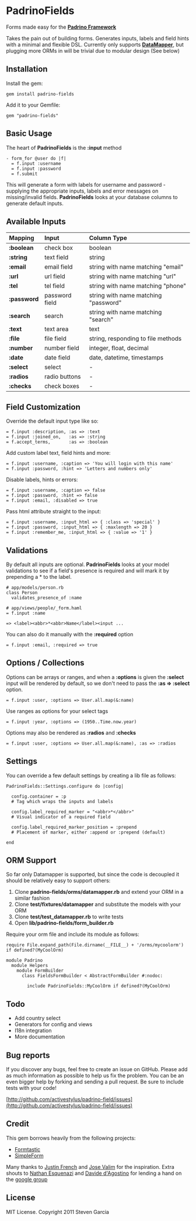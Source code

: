 # PadrinoFields

Forms made easy for the **[Padrino Framework](http://www.padrinorb.com)**

Takes the pain out of building forms. Generates inputs, labels and field hints with a minimal and flexible DSL. Currently only supports **[DataMapper](http://datamapper.org/)**, but plugging more ORMs in will be trivial due to modular design (See below)

## Installation

Install the gem:

    gem install padrino-fields

Add it to your Gemfile:

    gem "padrino-fields"

## Basic Usage

The heart of **PadrinoFields** is the **:input** method

    - form_for @user do |f|
      = f.input :username
      = f.input :password
      = f.submit

This will generate a form with labels for username and password - supplying the appropriate inputs, labels and error messages on missing/invalid fields. **PadrinoFields** looks at your database columns to generate default inputs.

## Available Inputs

Mapping       | Input           | Column Type                          
:-------------|:----------------|:------------------------------------
**:boolean**  |check box        |boolean                              
**:string**   |text field       |string                               
**:email**    |email field      |string with name matching "email"    
**:url**      |url field        |string with name matching "url"      
**:tel**      |tel field        |string with name matching "phone"    
**:password** |password field   |string with name matching "password" 
**:search**   |search           |string with name matching "search"   
**:text**     |text area        |text                                 
**:file**     |file field       |string, responding to file methods   
**:number**   |number field     |integer, float, decimal              
**:date**     |date field       |date, datetime, timestamps           
**:select**   |select           |-                                    
**:radios**   |radio buttons    |-                                    
**:checks**   |check boxes      |-                                    

## Field Customization

Override the default input type like so:

    = f.input :description, :as => :text
    = f.input :joined_on,   :as => :string
    = f.accept_terms,       :as => :boolean

Add custom label text, field hints and more:

    = f.input :username, :caption => 'You will login with this name'
    = f.input :password, :hint => 'Letters and numbers only'

Disable labels, hints or errors:

    = f.input :username, :caption => false
    = f.input :password, :hint => false
    = f.input :email, :disabled => true

Pass html attribute straight to the input:

    = f.input :username, :input_html => { :class => 'special' }
    = f.input :password, :input_html => { :maxlength => 20 }
    = f.input :remember_me, :input_html => { :value => '1' }

## Validations

By default all inputs are optional. **PadrinoFields** looks at your model validations to see if a field's presence is required and will mark it by prepending a * to the label. 

    # app/models/person.rb
    class Person
      validates_presence_of :name
    
    # app/views/people/_form.haml
    = f.input :name
    
    => <label><abbr>*<abbr>Name</label><input ...

You can also do it manually with the **:required** option

    = f.input :email, :required => true

## Options / Collections

Options can be arrays or ranges, and when a **:options** is given the **:select** input will be rendered by default, so we don't need to pass the **:as => :select** option. 

    = f.input :user, :options => User.all.map(&:name)

Use ranges as options for your select tags

    = f.input :year, :options => (1950..Time.now.year)

Options may also be rendered as **:radios** and **:checks**

    = f.input :user, :options => User.all.map(&:name), :as => :radios

## Settings

You can override a few default settings by creating a lib file as follows:

    PadrinoFields::Settings.configure do |config|
      
      config.container = :p
      # Tag which wraps the inputs and labels
      
      config.label_required_marker = "<abbr>*</abbr>"
      # Visual indicator of a required field
      
      config.label_required_marker_position = :prepend
      # Placement of marker, either :append or :prepend (default)
      
    end


## ORM Support

So far only Datamapper is supported, but since the code is decoupled it should be relatively easy to support others:

1. Clone **padrino-fields/orms/datamapper.rb** and extend your ORM in a similar fashion
2. Clone **test/fixtures/datamapper** and substitute the models with your ORM
3. Clone **test/test_datamapper.rb** to write tests
4. Open **lib/padrino-fields/form_builder.rb**

Require your orm file and include its module as follows:

    require File.expand_path(File.dirname(__FILE__) + '/orms/mycoolorm') if defined?(MyCoolOrm)

    module Padrino
      module Helpers
        module FormBuilder
          class FieldsFormBuilder < AbstractFormBuilder #:nodoc:
        
            include PadrinoFields::MyCoolOrm if defined?(MyCoolOrm)

## Todo

* Add country select
* Generators for config and views
* I18n integration
* More documentation

## Bug reports

If you discover any bugs, feel free to create an issue on GitHub. Please add as much information as possible to help us fix the problem. You can be an even bigger help by forking and sending a pull request. Be sure to include tests with your code!

[http://github.com/activestylus/padrino-field/issues](http://github.com/activestylus/padrino-field/issues)

## Credit

This gem borrows heavily from the following projects:

* [Formtastic](http://github.com/justinfrench/formtastic)
* [SimpleForm](http://github.com/plataformatec/simple_form)

Many thanks to [Justin French](https://github.com/justinfrench) and [Jose Valim](https://github.com/josevalim) for the inspiration. Extra shouts to [Nathan Esquenazi](https://github.com/nesquena) and [Davide d'Agostino](https://github.com/DAddYE) for lending a hand on the [google group](https://groups.google.com/forum/#!forum/padrino)

## License

MIT License. Copyright 2011 Steven Garcia